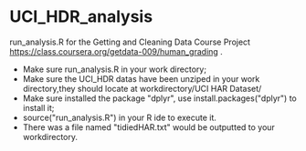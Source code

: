UCI_HDR_analysis
================
run_analysis.R for the Getting and Cleaning Data Course Project https://class.coursera.org/getdata-009/human_grading .

* Make sure run_analysis.R in your work directory;
* Make sure the UCI_HDR datas have been unziped in your work directory,they should locate at workdirectory/UCI HAR Dataset/
* Make sure installed the package "dplyr", use install.packages("dplyr") to install it;
* source("run_analysis.R") in your R ide to execute it.
* There was a file named "tidiedHAR.txt" would be outputted to your workdirectory.
